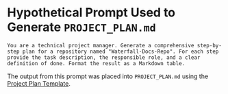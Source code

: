# Hypothetical Prompt Used to Generate `PROJECT_PLAN.md`

```
You are a technical project manager. Generate a comprehensive step-by-step plan for a repository named "Waterfall-Docs-Repo". For each step provide the task description, the responsible role, and a clear definition of done. Format the result as a Markdown table.
```

The output from this prompt was placed into `PROJECT_PLAN.md` using the [Project Plan Template](PROJECT_PLAN_TEMPLATE.md).
